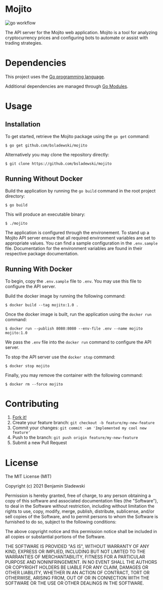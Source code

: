 # Mojito

![go workflow](https://github.com/bsladewski/mojito/workflows/Go/badge.svg)

The API server for the Mojito web application. Mojito is a tool for analyzing
cryptocurrency prices and configuring bots to automate or assist with trading
strategies.

# Dependencies

This project uses the [Go programming language](https://golang.org/dl/).

Additional dependencies are managed through [Go Modules](https://blog.golang.org/using-go-modules).

# Usage

## Installation

To get started, retrieve the Mojito package using the `go get` command:

`$ go get github.com/bsladewski/mojito`

Alternatively you may clone the repository directly:

`$ git clone https://github.com/bsladewski/mojito`

## Running Without Docker

Build the application by running the `go build` command in the root project directory:

`$ go build`

This will produce an executable binary:

`$ ./mojito`

The application is configured through the environement. To stand up a Mojito API server ensure that all required environment variables are set to appropriate values. You can find a sample configuration in the `.env.sample` file. Documentation for the environment variables are found in their respective package documentation.

## Running With Docker

To begin, copy the `.env.sample` file to `.env`. You may use this file to configure the API server.

Build the docker image by running the following command:

`$ docker build --tag mojito:1.0 .`

Once the docker image is built, run the application using the `docker run` command:

`$ docker run --publish 8080:8080 --env-file .env --name mojito mojito:1.0`

We pass the `.env` file into the `docker run` command to configure the API server.

To stop the API server use the `docker stop` command:

`$ docker stop mojito`

Finally, you may remove the container with the following command:

`$ docker rm --force mojito`

# Contributing

1. [Fork it!](https://github.com/bsladewski/mojito/fork)
2. Create your feature branch: `git checkout -b feature/my-new-feature`
3. Commit your changes: `git commit -am 'Implemented my cool new feature'`
4. Push to the branch: `git push origin feature/my-new-feature`
5. Submit a new Pull Request

# License

The MIT License (MIT)

Copyright (c) 2021 Benjamin Sladewski

Permission is hereby granted, free of charge, to any person obtaining a copy of this software and associated documentation files (the "Software"), to deal in the Software without restriction, including without limitation the rights to use, copy, modify, merge, publish, distribute, sublicense, and/or sell copies of the Software, and to permit persons to whom the Software is furnished to do so, subject to the following conditions:

The above copyright notice and this permission notice shall be included in all copies or substantial portions of the Software.

THE SOFTWARE IS PROVIDED "AS IS", WITHOUT WARRANTY OF ANY KIND, EXPRESS OR IMPLIED, INCLUDING BUT NOT LIMITED TO THE WARRANTIES OF MERCHANTABILITY, FITNESS FOR A PARTICULAR PURPOSE AND NONINFRINGEMENT. IN NO EVENT SHALL THE AUTHORS OR COPYRIGHT HOLDERS BE LIABLE FOR ANY CLAIM, DAMAGES OR OTHER LIABILITY, WHETHER IN AN ACTION OF CONTRACT, TORT OR OTHERWISE, ARISING FROM, OUT OF OR IN CONNECTION WITH THE SOFTWARE OR THE USE OR OTHER DEALINGS IN THE SOFTWARE.
